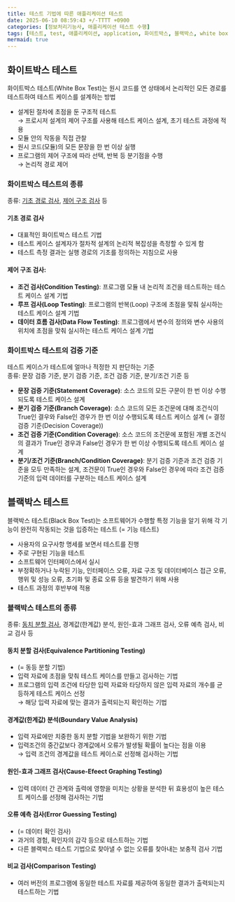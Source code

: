 ```yaml
---
title: 테스트 기법에 따른 애플리케이션 테스트
date: 2025-06-10 08:59:43 +/-TTTT +0900
categories: [정보처리기능사, 애플리케이션 테스트 수행]
tags: [테스트, test, 애플리케이션, application, 화이트박스, 블랙박스, white box, black box]
mermaid: true
---
```


## 화이트박스 테스트
화이트박스 테스트(White Box Test)는 원시 코드를 연 상태에서 논리적인 모든 경로를 테스트하여 테스트 케이스를 설계하는 방법
* 설계된 절차에 초점을 둔 구조적 테스트 <br>→ 프로시저 설계의 제어 구조를 사용해 테스트 케이스 설계, 초기 테스트 과정에 적용
* 모듈 안의 작동을 직접 관찰
* 원시 코드(모듈)의 모든 문장을 한 번 이상 실행
* 프로그램의 제어 구조에 따라 선택, 반복 등 분기점을 수행 <br>→ 논리적 경로 제어

### 화이트박스 테스트의 종류
종류: [기초 경로 검사](#기초-경로-검사), [제어 구조 검사](#제어-구조-검사) 등
#### 기초 경로 검사
* 대표적인 화이트박스 테스트 기법
* 테스트 케이스 설계자가 절차적 설계의 논리적 복잡성을 측정할 수 있게 함
* 테스트 측정 결과는 실행 경로의 기초를 정의하는 지침으로 사용

#### 제어 구조 검사:
* **조건 검사(Condition Testing)**: 프로그램 모듈 내 논리적 조건을 테스트하는 테스트 케이스 설계 기법
* **루프 검사(Loop Testing)**: 프로그램의 반복(Loop) 구조에 초점을 맟춰 실시하는 테스트 케이스 설계 기법
* **데이터 흐름 검사(Data Flow Testing)**: 프로그램에서 변수의 정의와 변수 사용의 위치에 초점을 맞춰 실시하는 테스트 케이스 설계 기법

### 화이트박스 테스트의 검증 기준
테스트 케이스가 테스트에 얼마나 적정한 지 판단하는 기준<br>
종류: 문장 검증 기준, 분기 검증 기준, 조건 검증 기준, 분기/조건 기준 등

* **문장 검증 기준(Statement Coverage)**:
소스 코드의 모든 구문이 한 번 이상 수행되도록 테스트 케이스 설계
* **분기 검증 기준(Branch Coverage)**:
소스 코드의 모든 조건문에 대해 조건식이 True인 결우와 False인 경우가 한 번 이상 수행되도록 테스트 케이스 설계 (= 결정 검증 기준(Decision Coverage))
* **조건 검증 기준(Condition Coverage)**:
소스 코드의 조건문에 포함된 개별 조건식의 결과가 True인 경우과 False인 경우가 한 번 이상 수행되도록 테스트 케이스 설계
* **분기/조건 기준(Branch/Condition Coverage)**:
분기 검증 기준과 조건 검증 기준을 모두 만족하는 설계, 조건문이 True인 경우와 False인 경우에 따라 조건 검증 기준의 입력 데이터를 구분하는 테스트 케이스 설계

## 블랙박스 테스트
블랙박스 테스트(Black Box Test)는 소프트웨어가 수행할 특정 기능을 알기 위해 각 기능이 완전히 작동되는 것을 입증하는 테스트 (= 기능 테스트)
* 사용자의 요구사항 명세를 보면서 테스트를 진행
* 주로 구현된 기능을 테스트
* 소프트웨어 인터페이스에서 실시
* 부정확하거나 누락된 기능, 인터페이스 오류, 자료 구조 및 데이터베이스 접근 오류, 행위 및 성능 오류, 초기화 및 종료 오류 등을 발견하기 위해 사용
* 테스트 과정의 후반부에 적용

### 블랙박스 테스트의 종류
종류: [동치 분할 검사](#동치-분할-검사equivalence-partitioning-testing), 경계값(한계값) 분석, 원인-효과 그래프 검사, 오류 예측 검사, 비교 검사 등

#### 동치 분할 검사(Equivalence Partitioning Testing)
* (= 동등 분할 기법)
* 입력 자료에 초점을 맞춰 테스트 케이스를 만들고 검사하는 기법
* 프로그램의 입력 조건에 타당한 입력 자료와 타당하지 않은 입력 자료의 개수를 균등하게 테스트 케이스 선정 <br>→ 해당 입력 자료에 맞는 결과가 출력되는지 확인하는 기법

#### 경계값(한계값) 분석(Boundary Value Analysis)
* 입력 자료에만 치중한 동치 분할 기법을 보완하기 위한 기법
* 입력조건의 중간값보다 경계값에서 오류가 발생될 확률이 높다는 점을 이용 <br>→ 입력 조건의 경계값을 테스트 케이스로 선정해 검사하는 기법

#### 원인-효과 그래프 검사(Cause-Efeect Graphing Testing)
* 입력 데이터 간 관계와 출력에 영향을 미치는 상황을 분석한 뒤 효용성이 높은 테스트 케이스를 선정해 검사하는 기법

#### 오류 예측 검사(Error Guessing Testing)
* (= 데이터 확인 검사)
* 과거의 경험, 확인자의 감각 등으로 테스트하는 기법
* 다른 블랙박스 테스트 기법으로 찾아낼 수 없는 오류를 찾아내는 보충적 검사 기법

#### 비교 검사(Comparison Testing)
* 여러 버전의 프로그램에 동일한 테스트 자료를 제공하여 동일한 결과가 출력되는지 테스트하는 기법
